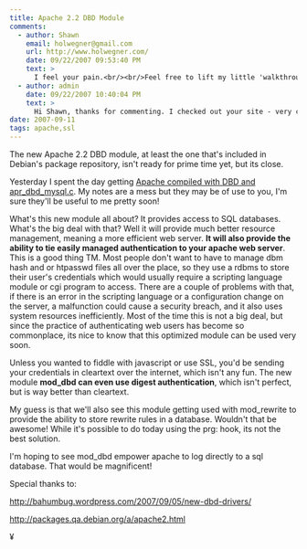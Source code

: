 ```yaml
---
title: Apache 2.2 DBD Module
comments:
  - author: Shawn
    email: holwegner@gmail.com
    url: http://www.holwegner.com/
    date: 09/22/2007 09:53:40 PM
    text: >
      I feel your pain.<br/><br/>Feel free to lift my little 'walkthrough'; it's fairly commented, and I came to essentially the same conclusions in April.  :)<br/><br/><a href="http://www.holwegner.com/article/448/fixing-debian-etchs-broken-apache-mod_dbd" rel="nofollow">http://www.holwegner.com/article/448/fixing-debian-etchs-broken-apache-mod_dbd</a>
  - author: admin
    date: 09/22/2007 10:40:04 PM
    text: >
      Hi Shawn, thanks for commenting. I checked out your site - very cool. Thankfully, the MySQL drivers are now in Apache's SVN base, so we might have it in the next release. :-)<br/><br/><a href="http://bahumbug.wordpress.com/2007/09/05/new-dbd-drivers/" rel="nofollow">http://bahumbug.wordpress.com/2007/09/05/new-dbd-drivers/</a>
date: 2007-09-11
tags: apache,ssl
---
```

The new Apache 2.2 DBD module, at least the one that's included in Debian's package repository, isn't ready for prime time yet, but its close.

Yesterday I spent the day getting <a href="http://www.docunext.com/wiki/Apache_DBD">Apache compiled with DBD and apr_dbd_mysql.c</a>. My notes are a mess but they may be of use to you, I'm sure they'll be useful to me pretty soon!

What's this new module all about? It provides access to SQL databases. What's the big deal with that? Well it will provide much better resource management, meaning a more efficient web server. **It will also provide the ability to tie easily managed  authentication to your apache web server**. This is a good thing TM. Most people don't want to have to manage dbm hash and or htpasswd files all over the place, so they use a rdbms to store their user's credentials which would usually require a scripting language module or cgi program to access. There are a couple of problems with that, if there is an error in the scripting language or a configuration change on the server, a malfunction could cause a security breach, and it also uses system resources inefficiently. Most of the time this is not a big deal, but since the practice of authenticating web users has become so commonplace, its nice to know that this optimized module can be used very soon.

Unless you wanted to fiddle with javascript or use SSL, you'd be sending your credentials in cleartext over the internet, which isn't any fun. The new module **mod_dbd can even use digest authentication**, which isn't perfect, but is way better than cleartext.

My guess is that we'll also see this module getting used with mod_rewrite to provide the ability to store rewrite rules in a database. Wouldn't that be awesome! While it's possible to do today using the prg: hook, its not the best solution.

I'm hoping to see mod_dbd empower apache to log directly to a sql database. That would be magnificent!

Special thanks to:

<a href="http://bahumbug.wordpress.com/2007/09/05/new-dbd-drivers/">http://bahumbug.wordpress.com/2007/09/05/new-dbd-drivers/</a>

<a href="http://packages.qa.debian.org/a/apache2.html">http://packages.qa.debian.org/a/apache2.html</a>

¥

